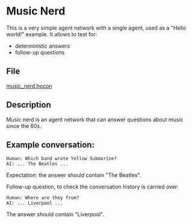 # Music Nerd

This is a very simple agent network with a single agent, used as a "Hello world!" example.
It allows to test for:
- deterministic answers
- follow-up questions

## File

[music_nerd.hocon](../../registries/music_nerd.hocon)

## Description

Music nerd is an agent network that can answer questions about music since the 60s.

## Example conversation:

```
Human: Which band wrote Yellow Submarine?
AI: ... The Beatles ...
```
Expectation: the answer should contain "The Beatles".


Follow-up question, to check the conversation history is carried over:
```
Human: Where are they from?
AI: ... Liverpool ...
```
The answer should contain "Liverpool".
